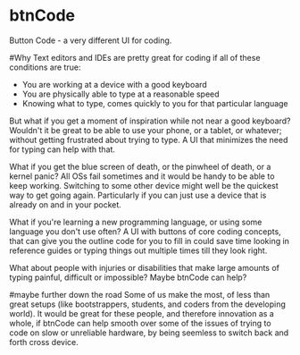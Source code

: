 # btnCode
 Button Code - a very different UI for coding.

#Why
Text editors and IDEs are pretty great for coding if all of these conditions are true:
 - You are working at a device with a good keyboard
 - You are physically able to type at a reasonable speed
 - Knowing what to type, comes quickly to you for that particular language
 
But what if you get a moment of inspiration while not near a good keyboard? Wouldn't it be great to be able to use your phone, or a tablet, or whatever; without getting frustrated about trying to type. A UI that minimizes the need for typing can help with that. 

What if you get the blue screen of death, or the pinwheel of death, or a kernel panic? All OSs fail sometimes and it would be handy to be able to keep working. Switching to some other device might well be the quickest way to get going again. Particularly if you can just use a device that is already on and in your pocket.

What if you're learning a new programming language, or using some language you don't use often? A UI with buttons of core coding concepts, that can give you the outline code for you to fill in could save time looking in reference guides or typing things out multiple times till they look right.

What about people with injuries or disabilities that make large amounts of typing painful, difficult or impossible? Maybe btnCode can help?

#maybe further down the road
Some of us make the most, of less than great setups (like bootstrappers, students, and coders from the developing world). It would be great for these people, and therefore innovation as a whole, if btnCode can help smooth over some of the issues of trying to code on slow or unreliable hardware, by being seemless to switch back and forth cross device.